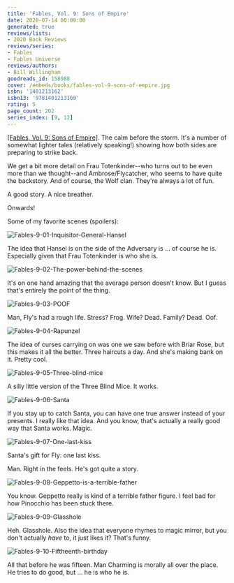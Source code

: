```yaml
---
title: 'Fables, Vol. 9: Sons of Empire'
date: 2020-07-14 00:00:00
generated: true
reviews/lists:
- 2020 Book Reviews
reviews/series:
- Fables
- Fables Universe
reviews/authors:
- Bill Willingham
goodreads_id: 158988
cover: /embeds/books/fables-vol-9-sons-of-empire.jpg
isbn: '1401213162'
isbn13: '9781401213169'
rating: 5
page_count: 202
series_index: [9, 12]
---
```

[[Fables, Vol. 9: Sons of Empire]](). The calm before the storm. It's a number of somewhat lighter tales (relatively speaking!) showing how both sides are preparing to strike back.  

We get a bit more detail on Frau Totenkinder--who turns out to be even more than we thought--and Ambrose/Flycatcher, who seems to have quite the backstory. And of course, the Wolf clan. They're always a lot of fun.  

<!--more-->

A good story. A nice breather.  

Onwards!  

Some of my favorite scenes (spoilers):  

![Fables-9-01-Inquisitor-General-Hansel](/embeds/books/attachments/fables-9-01-inquisitor-general-hansel.jpg)  

The idea that Hansel is on the side of the Adversary is ... of course he is. Especially given that Frau Totenkinder is who she is.  

![Fables-9-02-The-power-behind-the-scenes](/embeds/books/attachments/fables-9-02-the-power-behind-the-scenes.jpg)  

It's on one hand amazing that the average person doesn't know. But I guess that's entirely the point of the thing.  

![Fables-9-03-POOF](/embeds/books/attachments/fables-9-03-poof.jpg)  

Man, Fly's had a rough life. Stress? Frog. Wife? Dead. Family? Dead. Oof.  

![Fables-9-04-Rapunzel](/embeds/books/attachments/fables-9-04-rapunzel.jpg)  

The idea of curses carrying on was one we saw before with Briar Rose, but this makes it all the better. Three haircuts a day. And she's making bank on it. Pretty cool.  

![Fables-9-05-Three-blind-mice](/embeds/books/attachments/fables-9-05-three-blind-mice.jpg)  

A silly little version of the Three Blind Mice. It works.  

![Fables-9-06-Santa](/embeds/books/attachments/fables-9-06-santa.jpg)  

If you stay up to catch Santa, you can have one true answer instead of your presents. I really like that idea. And you know, that's actually a really good way that Santa works. Magic.  

![Fables-9-07-One-last-kiss](/embeds/books/attachments/fables-9-07-one-last-kiss.jpg)  

Santa's gift for Fly: one last kiss.  

Man. Right in the feels. He's got quite a story.  

![Fables-9-08-Geppetto-is-a-terrible-father](/embeds/books/attachments/fables-9-08-geppetto-is-a-terrible-father.jpg)  

You know. Geppetto really is kind of a terrible father figure. I feel bad for how Pinocchio has been stuck there.  

![Fables-9-09-Glasshole](/embeds/books/attachments/fables-9-09-glasshole.jpg)  

Heh. Glasshole. Also the idea that everyone rhymes to magic mirror, but you don't actually *have* to, it just likes it? That's funny.  

![Fables-9-10-Fiftheenth-birthday](/embeds/books/attachments/fables-9-10-fiftheenth-birthday.jpg)  

All that before he was fifteen. Man Charming is morally all over the place. He tries to do good, but ... he is who he is.